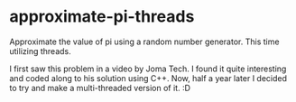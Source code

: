 # approximate-pi-threads
Approximate the value of pi using a random number generator. This time utilizing threads.

I first saw this problem in a video by Joma Tech. I found it quite interesting and coded along to his solution using C++.
Now, half a year later I decided to try and make a multi-threaded version of it. :D
